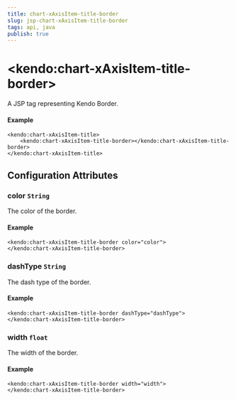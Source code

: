 ```yaml
---
title: chart-xAxisItem-title-border
slug: jsp-chart-xAxisItem-title-border
tags: api, java
publish: true
---
```


# \<kendo:chart-xAxisItem-title-border\>
A JSP tag representing Kendo Border.

#### Example
    <kendo:chart-xAxisItem-title>
        <kendo:chart-xAxisItem-title-border></kendo:chart-xAxisItem-title-border>
    </kendo:chart-xAxisItem-title>


## Configuration Attributes


### color `String`

The color of the border.

#### Example
    <kendo:chart-xAxisItem-title-border color="color">
    </kendo:chart-xAxisItem-title-border>



### dashType `String`

The dash type of the border.

#### Example
    <kendo:chart-xAxisItem-title-border dashType="dashType">
    </kendo:chart-xAxisItem-title-border>



### width `float`

The width of the border.

#### Example
    <kendo:chart-xAxisItem-title-border width="width">
    </kendo:chart-xAxisItem-title-border>


